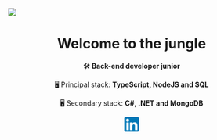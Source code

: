 <img src="https://media.giphy.com/media/5fkzHxGP920Ra/giphy.gif" align="left" width="400px">
<br>
<h1 align="center"> Welcome to the jungle </h1>

<p align="center"> 🛠️ <strong>Back-end developer junior</strong></p>

<p align="center"> 🖥️ Principal stack: <strong>TypeScript, NodeJS and SQL</strong></p>

<p align="center"> 🖥️ Secondary stack: <strong>C#, .NET and MongoDB</strong></p>

<p align="center">
<a href="https://www.linkedin.com/in/anderson-felix-a6b0221a6/" target="_blank"><img align="center" src="https://github.com/anderson-felix/image/blob/main/linkedin.png" alt="LinkedIn: Anderson Felix" width="30" heigth="20"/></a>

</p>
